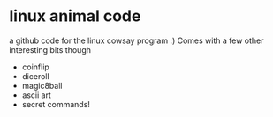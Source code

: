 # linux animal code
 a github code for the linux cowsay program :)
 Comes with a few other interesting bits though
  - coinflip
  - diceroll
  - magic8ball
  - ascii art
  - secret commands!


